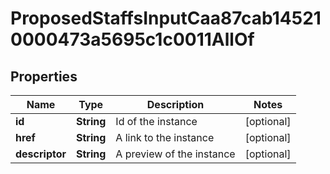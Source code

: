 

# ProposedStaffsInputCaa87cab145210000473a5695c1c0011AllOf


## Properties

Name | Type | Description | Notes
------------ | ------------- | ------------- | -------------
**id** | **String** | Id of the instance |  [optional]
**href** | **String** | A link to the instance |  [optional]
**descriptor** | **String** | A preview of the instance |  [optional]



